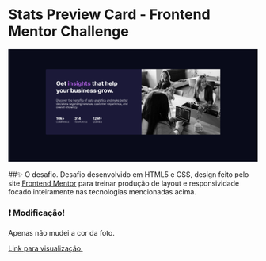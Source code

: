 # Stats Preview Card - Frontend Mentor Challenge

<img src="./images/screenshot.png">

##✨ O desafio.
Desafio desenvolvido em HTML5 e CSS, design feito pelo site 
<a href="frontendmentor.io/">Frontend Mentor</a> para treinar 
produção de layout e responsividade focado inteiramente nas tecnologias mencionadas acima.

### ❗ Modificação!

Apenas não mudei a cor da foto.

<a href="">Link para visualização.</a>